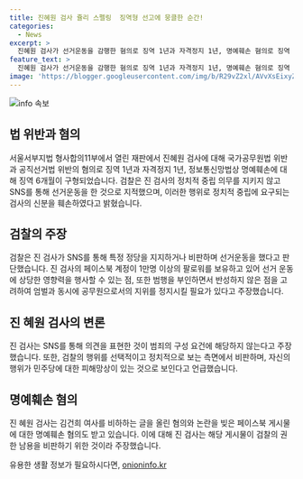 ```yaml
---
title: 진혜원 검사 쥴리 스펠링  징역형 선고에 뭉클한 순간!
categories:
  - News
excerpt: >
  진혜원 검사가 선거운동을 감행한 혐의로 징역 1년과 자격정지 1년, 명예훼손 혐의로 징역 6개월을 구형 받았다. 검찰은 검사가 SNS를 통해 특정 정당 후보 및 윤석열 대통령 부인을 비난하고 선거운동을 했다고 지적했다. 또한 김 여사를 명예훼손한 혐의도 받고 있다. 진 검사는 이에 반박하며, 검찰의 정치적 편향을 비판했다. SNS를 통한 행위가 범죄의 요건에 해당하지 않는다고 주장했으나, 구형을 받게 되었다.
feature_text: >
  진혜원 검사가 선거운동을 감행한 혐의로 징역 1년과 자격정지 1년, 명예훼손 혐의로 징역 6개월을 구형 받았다. 검찰은 검사가 SNS를 통해 특정 정당 후보 및 윤석열 대통령 부인을 비난하고 선거운동을 했다고 지적했다. 또한 김 여사를 명예훼손한 혐의도 받고 있다. 진 검사는 이에 반박하며, 검찰의 정치적 편향을 비판했다. SNS를 통한 행위가 범죄의 요건에 해당하지 않는다고 주장했으나, 구형을 받게 되었다.
image: 'https://blogger.googleusercontent.com/img/b/R29vZ2xl/AVvXsEixyZcFfHzMRdzZMjFBmAUKJYCLCGyLL1o632UiGVXcaFdKo_bkvkuCioo0uUKlGfBVcT3P84aROyZIXSBEx3Aw5nCQ3pTgDom1WDC4m8eifvWiAmWEEVb4x6G_l8C0QH225ldMjyaFvpxGEBGNO37VmDTDMHGhJPq73UglMfDca1-0aw/s1600/blogspot.png'
---
```


<p><img src="https://blogger.googleusercontent.com/img/b/R29vZ2xl/AVvXsEixyZcFfHzMRdzZMjFBmAUKJYCLCGyLL1o632UiGVXcaFdKo_bkvkuCioo0uUKlGfBVcT3P84aROyZIXSBEx3Aw5nCQ3pTgDom1WDC4m8eifvWiAmWEEVb4x6G_l8C0QH225ldMjyaFvpxGEBGNO37VmDTDMHGhJPq73UglMfDca1-0aw/s1600/blogspot.png" alt="info 속보" /></p>

<h2 data-ke-size="size26">법 위반과 혐의</h2>

<p data-ke-size="size16">서울서부지법 형사합의11부에서 열린 재판에서 진혜원 검사에 대해 국가공무원법 위반과 공직선거법 위반의 혐의로 징역 1년과 자격정지 1년, 정보통신망법상 명예훼손에 대해 징역 6개월이 구형되었습니다. 검찰은 진 검사의 정치적 중립 의무를 지키지 않고 SNS를 통해 선거운동을 한 것으로 지적했으며, 이러한 행위로 정치적 중립에 요구되는 검사의 신분을 훼손하였다고 밝혔습니다.</p>

<h2 data-ke-size="size26">검찰의 주장</h2>

<p data-ke-size="size16">검찰은 진 검사가 SNS를 통해 특정 정당을 지지하거나 비판하며 선거운동을 했다고 판단했습니다. 진 검사의 페이스북 계정이 1만명 이상의 팔로워를 보유하고 있어 선거 운동에 상당한 영향력을 행사할 수 있는 점, 또한 범행을 부인하면서 반성하지 않은 점을 고려하여 엄벌과 동시에 공무원으로서의 지위를 정지시킬 필요가 있다고 주장했습니다.</p>

<h2 data-ke-size="size26">진 혜원 검사의 변론</h2>

<p data-ke-size="size16">진 검사는 SNS를 통해 의견을 표현한 것이 범죄의 구성 요건에 해당하지 않는다고 주장했습니다. 또한, 검찰의 행위를 선택적이고 정치적으로 보는 측면에서 비판하며, 자신의 행위가 민주당에 대한 피해망상이 있는 것으로 보인다고 언급했습니다.</p>

<h2 data-ke-size="size26">명예훼손 혐의</h2>

<p data-ke-size="size16">진 혜원 검사는 김건희 여사를 비하하는 글을 올린 혐의와 논란을 빚은 페이스북 게시물에 대한 명예훼손 혐의도 받고 있습니다. 이에 대해 진 검사는 해당 게시물이 검찰의 권한 남용을 비판하기 위한 것이라 주장했습니다.</p>
유용한 생활 정보가 필요하시다면, <a href="https://onioninfo.kr" rel="dofollow">onioninfo.kr</a>


